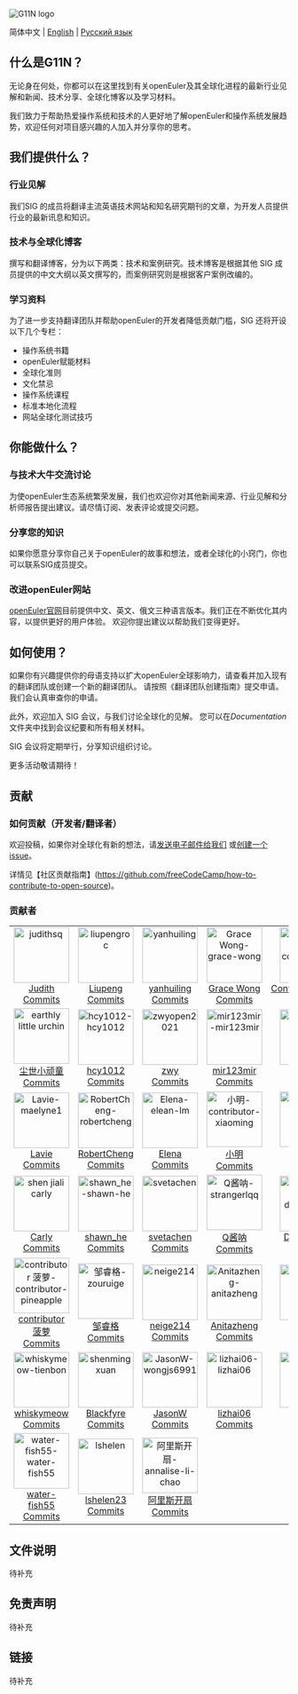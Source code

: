 ![G11N logo](documentation/G11N-logo.png)

简体中文 | [English](./README-en.md) | [Русский язык](./README-ru.md)
## 什么是G11N？

无论身在何处，你都可以在这里找到有关openEuler及其全球化进程的最新行业见解和新闻、技术分享、全球化博客以及学习材料。

我们致力于帮助热爱操作系统和技术的人更好地了解openEuler和操作系统发展趋势，欢迎任何对项目感兴趣的人加入并分享你的思考。

## 我们提供什么？

### 行业见解

我们SIG 的成员将翻译主流英语技术网站和知名研究期刊的文章，为开发人员提供行业的最新讯息和知识。

### 技术与全球化博客

撰写和翻译博客，分为以下两类：技术和案例研究。技术博客是根据其他 SIG 成员提供的中文大纲以英文撰写的，而案例研究则是根据客户案例改编的。

### 学习资料

为了进一步支持翻译团队并帮助openEuler的开发者降低贡献门槛，SIG 还将开设以下几个专栏：

- 操作系统书籍
- openEuler赋能材料
- 全球化准则
- 文化禁忌
- 操作系统课程
- 标准本地化流程
- 网站全球化测试技巧



## 你能做什么？

### 与技术大牛交流讨论

为使openEuler生态系统繁荣发展，我们也欢迎你对其他新闻来源、行业见解和分析师报告提出建议。请尽情订阅、发表评论或提交问题。

### 分享您的知识

如果你愿意分享你自己关于openEuler的故事和想法，或者全球化的小窍门，你也可以联系SIG成员提交。

### 改进openEuler网站

[openEuler官网](https://openeuler.org/en/)目前提供中文、英文、俄文三种语言版本。我们正在不断优化其内容，以提供更好的用户体验。 欢迎你提出建议以帮助我们变得更好。

## 如何使用？

如果你有兴趣提供你的母语支持以扩大openEuler全球影响力，请查看并加入现有的翻译团队或创建一个新的翻译团队。 请按照《翻译团队创建指南》提交申请。我们会认真审查你的申请。

此外，欢迎加入 SIG 会议，与我们讨论全球化的见解。 您可以在*Documentation*文件夹中找到会议纪要和所有相关材料。

SIG 会议将定期举行，分享知识组织讨论。

更多活动敬请期待！

## 贡献

### 如何贡献（开发者/翻译者）

欢迎投稿，如果你对全球化有新的想法，请[发送电子邮件给我们](g11n@openeuler.org) 或[创建一个issue](https://gitee.com/openeuler/G11N)。

 详情见【社区贡献指南】(https://github.com/freeCodeCamp/how-to-contribute-to-open-source)。

### 贡献者

<table>
    <tr>
        <td align="center" width="140" height="140"><div class="item user-list-item" data-username="judithsq"><a href="https://gitee.com/judithsq"><img  src="https://foruda.gitee.com/avatar/1677157698738317861/8985133_judithsq_1649904618.png" alt="judithsq" width="100" height="100"></a><div class="content"><div class="header"><a href="https://gitee.com/judithsq">Judith</a></div><span class="commit-btn"><a href="https://gitee.com/openeuler/globalization/commits/master?user=judithsq">Commits</a></span></div></div></td>
        <td align="center" width="140" height="140"><div class="item user-list-item" data-username="liupengroc"><a href="https://gitee.com/liupengroc"><img  src="https://foruda.gitee.com/avatar/1677174926189163020/9436005_liupengroc_1630046815.png" alt="liupengroc" width="100" height="100"></a><div class="content"><div class="header"><a href="https://gitee.com/liupengroc">Liupeng</a></div><span class="commit-btn"><a href="https://gitee.com/openeuler/globalization/commits/master?user=liupengroc">Commits</a></span></div></div></td>
        <td align="center" width="140" height="140"><div class="item user-list-item" data-username="yanhuiling"><a href="https://gitee.com/yanhuiling"><img  src="https://foruda.gitee.com/avatar/1677177691563374928/9507967_yanhuiling_1649834121.png" alt="yanhuiling" width="100" height="100"></a><div class="content"><div class="header"><a href="https://gitee.com/yanhuiling">yanhuiling</a></div><span class="commit-btn"><a href="https://gitee.com/openeuler/globalization/commits/master?user=yanhuiling">Commits</a></span></div></div></td>
        <td align="center" width="140" height="140"><div class="item user-list-item" data-username="grace-wong"><a href="https://gitee.com/grace-wong"><img  src="https://gitee.com/assets/no_portrait.png" alt="Grace Wong-grace-wong" width="100" height="100"></a><div class="content"><div class="header"><a href="https://gitee.com/grace-wong">Grace Wong</a></div><span class="commit-btn"><a href="https://gitee.com/openeuler/globalization/commits/master?user=grace-wong">Commits</a></span></div></div></td>
        <td align="center" width="140" height="140"><div class="item user-list-item" data-username="contributor-chen"><a href="https://gitee.com/contributor-chen"><img  src="https://gitee.com/assets/no_portrait.png" alt="Contributor_Chen-contributor-chen" width="100" height="100"></a><div class="content"><div class="header"><a href="https://gitee.com/contributor-chen">Contributor_Chen</a></div><span class="commit-btn"><a href="https://gitee.com/openeuler/globalization/commits/master?user=contributor-chen">Commits</a></span></div></div></td>
    </tr>
    <tr>
        <td align="center" width="140" height="140"><div class="item user-list-item" data-username="earthly-little-urchin"><a href="https://gitee.com/earthly-little-urchin"><img  src="https://foruda.gitee.com/avatar/1677186407868264464/9752000_earthly-little-urchin_1635834191.png" alt="earthly little urchin" width="100" height="100"></a><div class="content"><div class="header"><a href="https://gitee.com/earthly-little-urchin">尘世小顽童</a></div><span class="commit-btn"><a href="https://gitee.com/openeuler/globalization/commits/master?user=earthly-little-urchin">Commits</a></span></div></div></td>
        <td align="center" width="140" height="140"><div class="item user-list-item" data-username="hcy1012"><a href="https://gitee.com/hcy1012"><img  src="https://gitee.com/assets/no_portrait.png" alt="hcy1012-hcy1012" width="100" height="100"></a><div class="content"><div class="header"><a href="https://gitee.com/hcy1012">hcy1012</a></div><span class="commit-btn"><a href="https://gitee.com/openeuler/globalization/commits/master?user=hcy1012">Commits</a></span></div></div></td>
        <td align="center" width="140" height="140"><div class="item user-list-item" data-username="zwyopen2021"><a href="https://gitee.com/zwyopen2021"><img  src="https://foruda.gitee.com/avatar/1677180148597823804/9564266_zwyopen2021_1649812193.png" alt="zwyopen2021" width="100" height="100"></a><div class="content"><div class="header"><a href="https://gitee.com/zwyopen2021">zwy</a></div><span class="commit-btn"><a href="https://gitee.com/openeuler/globalization/commits/master?user=zwyopen2021">Commits</a></span></div></div></td>
        <td align="center" width="140" height="140"><div class="item user-list-item" data-username="mir123mir"><a href="https://gitee.com/mir123mir"><img  src="https://gitee.com/assets/no_portrait.png" alt="mir123mir-mir123mir" width="100" height="100"></a><div class="content"><div class="header"><a href="https://gitee.com/mir123mir">mir123mir</a></div><span class="commit-btn"><a href="https://gitee.com/openeuler/globalization/commits/master?user=mir123mir">Commits</a></span></div></div></td>
        <td align="center" width="140" height="140"><div class="item user-list-item" data-username="gomico"><a href="https://gitee.com/gomico"><img  src="https://foruda.gitee.com/avatar/1699583719616606498/9916558_gomico_1699583719.png" alt="gomico" width="100" height="100"></a><div class="content"><div class="header"><a href="https://gitee.com/gomico">gomico</a></div><span class="commit-btn"><a href="https://gitee.com/openeuler/globalization/commits/master?user=gomico">Commits</a></span></div></div></td>
    </tr>
    <tr>
        <td align="center" width="140" height="140"><div class="item user-list-item" data-username="maelyne1"><a href="https://gitee.com/maelyne1"><img  src="https://gitee.com/assets/no_portrait.png" alt="Lavie-maelyne1" width="100" height="100"></a><div class="content"><div class="header"><a href="https://gitee.com/maelyne1">Lavie</a></div><span class="commit-btn"><a href="https://gitee.com/openeuler/globalization/commits/master?user=maelyne1">Commits</a></span></div></div></td>
        <td align="center" width="140" height="140"><div class="item user-list-item" data-username="robertcheng"><a href="https://gitee.com/robertcheng"><img  src="https://gitee.com/assets/no_portrait.png" alt="RobertCheng-robertcheng" width="100" height="100"></a><div class="content"><div class="header"><a href="https://gitee.com/robertcheng">RobertCheng</a></div><span class="commit-btn"><a href="https://gitee.com/openeuler/globalization/commits/master?user=robertcheng">Commits</a></span></div></div></td>
        <td align="center" width="140" height="140"><div class="item user-list-item" data-username="elean-lm"><a href="https://gitee.com/elean-lm"><img  src="https://gitee.com/assets/no_portrait.png" alt="Elena-elean-lm" width="100" height="100"></a><div class="content"><div class="header"><a href="https://gitee.com/elean-lm">Elena</a></div><span class="commit-btn"><a href="https://gitee.com/openeuler/globalization/commits/master?user=elean-lm">Commits</a></span></div></div></td>
        <td align="center" width="140" height="140"><div class="item user-list-item" data-username="contributor-xiaoming"><a href="https://gitee.com/contributor-xiaoming"><img  src="https://gitee.com/assets/no_portrait.png" alt="小明-contributor-xiaoming" width="100" height="100"></a><div class="content"><div class="header"><a href="https://gitee.com/contributor-xiaoming">小明</a></div><span class="commit-btn"><a href="https://gitee.com/openeuler/globalization/commits/master?user=contributor-xiaoming">Commits</a></span></div></div></td>
        <td align="center" width="140" height="140"><div class="item user-list-item" data-username="mo-wan"><a href="https://gitee.com/mo-wan"><img  src="https://gitee.com/assets/no_portrait.png" alt="莫皖-mo-wan" width="100" height="100"></a><div class="content"><div class="header"><a href="https://gitee.com/mo-wan">莫皖</a></div><span class="commit-btn"><a href="https://gitee.com/openeuler/globalization/commits/master?user=mo-wan">Commits</a></span></div></div></td>
    </tr>
    <tr>
        <td align="center" width="140" height="140"><div class="item user-list-item" data-username="shen-jiali-carly"><a href="https://gitee.com/shen-jiali-carly"><img  src="https://foruda.gitee.com/avatar/1677189846163730260/9854027_shen-jiali-carly_1634027561.png" alt="shen jiali carly" width="100" height="100"></a><div class="content"><div class="header"><a href="https://gitee.com/shen-jiali-carly">Carly</a></div><span class="commit-btn"><a href="https://gitee.com/openeuler/globalization/commits/master?user=shen-jiali-carly">Commits</a></span></div></div></td>
        <td align="center" width="140" height="140"><div class="item user-list-item" data-username="shawn-he"><a href="https://gitee.com/shawn-he"><img  src="https://gitee.com/assets/no_portrait.png" alt="shawn_he-shawn-he" width="100" height="100"></a><div class="content"><div class="header"><a href="https://gitee.com/shawn-he">shawn_he</a></div><span class="commit-btn"><a href="https://gitee.com/openeuler/globalization/commits/master?user=shawn-he">Commits</a></span></div></div></td>
        <td align="center" width="140" height="140"><div class="item user-list-item" data-username="svetachen"><a href="https://gitee.com/svetachen"><img  src="https://foruda.gitee.com/avatar/1677192621294231871/9925468_svetachen_1635845571.png" alt="svetachen" width="100" height="100"></a><div class="content"><div class="header"><a href="https://gitee.com/svetachen">svetachen</a></div><span class="commit-btn"><a href="https://gitee.com/openeuler/globalization/commits/master?user=svetachen">Commits</a></span></div></div></td>
        <td align="center" width="140" height="140"><div class="item user-list-item" data-username="strangerlqq"><a href="https://gitee.com/strangerlqq"><img  src="https://gitee.com/assets/no_portrait.png" alt="Q酱呐-strangerlqq" width="100" height="100"></a><div class="content"><div class="header"><a href="https://gitee.com/strangerlqq">Q酱呐</a></div><span class="commit-btn"><a href="https://gitee.com/openeuler/globalization/commits/master?user=strangerlqq">Commits</a></span></div></div></td>
        <td align="center" width="140" height="140"><div class="item user-list-item" data-username="douber123"><a href="https://gitee.com/douber123"><img  src="https://gitee.com/assets/no_portrait.png" alt="Douber123-douber123" width="100" height="100"></a><div class="content"><div class="header"><a href="https://gitee.com/douber123">Douber123</a></div><span class="commit-btn"><a href="https://gitee.com/openeuler/globalization/commits/master?user=douber123">Commits</a></span></div></div></td>
    </tr>
    <tr>
        <td align="center" width="140" height="140"><div class="item user-list-item" data-username="contributor-pineapple"><a href="https://gitee.com/contributor-pineapple"><img  src="https://gitee.com/assets/no_portrait.png" alt="contributor 菠萝-contributor-pineapple" width="100" height="100"></a><div class="content"><div class="header"><a href="https://gitee.com/contributor-pineapple">contributor 菠萝</a></div><span class="commit-btn"><a href="https://gitee.com/openeuler/globalization/commits/master?user=contributor-pineapple">Commits</a></span></div></div></td>
        <td align="center" width="140" height="140"><div class="item user-list-item" data-username="zouruige"><a href="https://gitee.com/zouruige"><img  src="https://gitee.com/assets/no_portrait.png" alt="邹睿格-zouruige" width="100" height="100"></a><div class="content"><div class="header"><a href="https://gitee.com/zouruige">邹睿格</a></div><span class="commit-btn"><a href="https://gitee.com/openeuler/globalization/commits/master?user=zouruige">Commits</a></span></div></div></td>
        <td align="center" width="140" height="140"><div class="item user-list-item" data-username="neige214"><a href="https://gitee.com/neige214"><img  src="https://foruda.gitee.com/avatar/1677139229295838768/8496565_neige214_1608892145.png" alt="neige214" width="100" height="100"></a><div class="content"><div class="header"><a href="https://gitee.com/neige214">neige214</a></div><span class="commit-btn"><a href="https://gitee.com/openeuler/globalization/commits/master?user=neige214">Commits</a></span></div></div></td>
        <td align="center" width="140" height="140"><div class="item user-list-item" data-username="anitazheng"><a href="https://gitee.com/anitazheng"><img  src="https://gitee.com/assets/no_portrait.png" alt="Anitazheng-anitazheng" width="100" height="100"></a><div class="content"><div class="header"><a href="https://gitee.com/anitazheng">Anitazheng</a></div><span class="commit-btn"><a href="https://gitee.com/openeuler/globalization/commits/master?user=anitazheng">Commits</a></span></div></div></td>
        <td align="center" width="140" height="140"><div class="item user-list-item" data-username="yinwhe"><a href="https://gitee.com/yinwhe"><img  src="https://foruda.gitee.com/avatar/1677066445763198638/5738021_yinwhe_1638846990.png" alt="yinwhe" width="100" height="100"></a><div class="content"><div class="header"><a href="https://gitee.com/yinwhe">Yinwhe</a></div><span class="commit-btn"><a href="https://gitee.com/openeuler/globalization/commits/master?user=yinwhe">Commits</a></span></div></div></td>
    </tr>
    <tr>
        <td align="center" width="140" height="140"><div class="item user-list-item" data-username="tienbon"><a href="https://gitee.com/tienbon"><img  src="https://gitee.com/assets/no_portrait.png" alt="whiskymeow-tienbon" width="100" height="100"></a><div class="content"><div class="header"><a href="https://gitee.com/tienbon">whiskymeow</a></div><span class="commit-btn"><a href="https://gitee.com/openeuler/globalization/commits/master?user=tienbon">Commits</a></span></div></div></td>
        <td align="center" width="140" height="140"><div class="item user-list-item" data-username="shenmingxuan"><a href="https://gitee.com/shenmingxuan"><img  src="https://foruda.gitee.com/avatar/1677200572832288277/10164822_shenmingxuan_1639461556.png" alt="shenmingxuan" width="100" height="100"></a><div class="content"><div class="header"><a href="https://gitee.com/shenmingxuan">Blackfyre</a></div><span class="commit-btn"><a href="https://gitee.com/openeuler/globalization/commits/master?user=shenmingxuan">Commits</a></span></div></div></td>
        <td align="center" width="140" height="140"><div class="item user-list-item" data-username="wongjs6991"><a href="https://gitee.com/wongjs6991"><img  src="https://gitee.com/assets/no_portrait.png" alt="JasonW-wongjs6991" width="100" height="100"></a><div class="content"><div class="header"><a href="https://gitee.com/wongjs6991">JasonW</a></div><span class="commit-btn"><a href="https://gitee.com/openeuler/globalization/commits/master?user=wongjs6991">Commits</a></span></div></div></td>
        <td align="center" width="140" height="140"><div class="item user-list-item" data-username="lizhai06"><a href="https://gitee.com/lizhai06"><img  src="https://gitee.com/assets/no_portrait.png" alt="lizhai06-lizhai06" width="100" height="100"></a><div class="content"><div class="header"><a href="https://gitee.com/lizhai06">lizhai06</a></div><span class="commit-btn"><a href="https://gitee.com/openeuler/globalization/commits/master?user=lizhai06">Commits</a></span></div></div></td>
        <td align="center" width="140" height="140"><div class="item user-list-item" data-username="yalin7"><a href="https://gitee.com/yalin7"><img  src="https://gitee.com/assets/no_portrait.png" alt="yalin7-yalin7" width="100" height="100"></a><div class="content"><div class="header"><a href="https://gitee.com/yalin7">yalin7</a></div><span class="commit-btn"><a href="https://gitee.com/openeuler/globalization/commits/master?user=yalin7">Commits</a></span></div></div></td>
    </tr>
    <tr>
        <td align="center" width="140" height="140"><div class="item user-list-item" data-username="water-fish55"><a href="https://gitee.com/water-fish55"><img  src="https://gitee.com/assets/no_portrait.png" alt="water-fish55-water-fish55" width="100" height="100"></a><div class="content"><div class="header"><a href="https://gitee.com/water-fish55">water-fish55</a></div><span class="commit-btn"><a href="https://gitee.com/openeuler/globalization/commits/master?user=water-fish55">Commits</a></span></div></div></td>
        <td align="center" width="140" height="140"><div class="item user-list-item" data-username="lshelen"><a href="https://gitee.com/lshelen"><img  src="https://foruda.gitee.com/avatar/1677180146966695390/9564204_lshelen_1649813573.png" alt="lshelen" width="100" height="100"></a><div class="content"><div class="header"><a href="https://gitee.com/lshelen">lshelen23</a></div><span class="commit-btn"><a href="https://gitee.com/openeuler/globalization/commits/master?user=lshelen">Commits</a></span></div></div></td>
        <td align="center" width="140" height="140"><div class="item user-list-item" data-username="annalise-li-chao"><a href="https://gitee.com/annalise-li-chao"><img  src="https://gitee.com/assets/no_portrait.png" alt="阿里斯开扇-annalise-li-chao" width="100" height="100"></a><div class="content"><div class="header"><a href="https://gitee.com/annalise-li-chao">阿里斯开扇</a></div><span class="commit-btn"><a href="https://gitee.com/openeuler/globalization/commits/master?user=annalise-li-chao">Commits</a></span></div></div></td>
        <td align="center" width="140" height="140"></td>
        <td align="center" width="140" height="140"></td>
    </tr>
</table>

## 文件说明

待补充

## 免责声明

待补充

## 链接

待补充